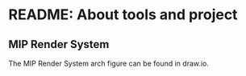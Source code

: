 # README: About tools and project

## MIP Render System

The MIP Render System arch figure can be found in draw.io.
